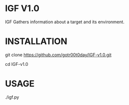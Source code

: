 # IGF V1.0

IGF Gathers information about a target and its environment.

# INSTALLATION

git clone https://github.com/gotr00t0day/IGF-v1.0.git

cd IGF-v1.0


# USAGE

./igf.py
